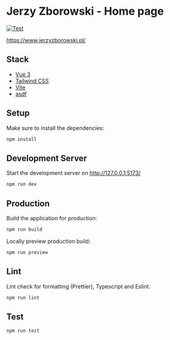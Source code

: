 # Jerzy Zborowski - Home page

[![Test](https://github.com/dzbo/jzborowski/actions/workflows/test.yaml/badge.svg?branch=main)](https://github.com/dzbo/jzborowski/actions/workflows/test.yaml)

https://www.jerzyzborowski.pl/

## Stack

- [Vue 3](https://vuejs.org/)
- [Tailwind CSS](https://tailwindcss.com/)
- [Vite](https://vitejs.dev/)
- [asdf](https://asdf-vm.com/)

## Setup

Make sure to install the dependencies:

```bash
npm install
```

## Development Server

Start the development server on http://127.0.0.1:5173/

```bash
npm run dev
```

## Production

Build the application for production:

```bash
npm run build
```

Locally preview production build:

```bash
npm run preview
```

## Lint

Lint check for formatting (Prettier), Typescript and Eslint.

```bash
npm run lint
```

## Test

```bash
npm run test
```
